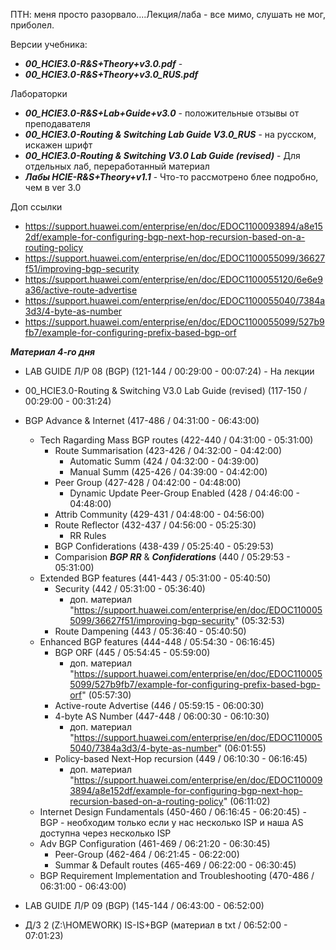 ПТН: меня просто разорвало....Лекция/лаба - все мимо, слушать не мог, приболел.

Версии учебника: 
- ___00_HCIE3.0-R&S+Theory+v3.0.pdf___ - 
- ___00_HCIE3.0-R&S+Theory+v3.0_RUS.pdf___

Лабораторки 
- ___00_HCIE3.0-R&S+Lab+Guide+v3.0___ - положительные отзывы от преподавателя
- ___00_HCIE3.0-Routing & Switching Lab Guide V3.0_RUS___ - на русском, искажен шрифт
- ___00_HCIE3.0-Routing & Switching V3.0 Lab Guide (revised)___ - Для отдельных лаб, переработанный материал
- ___Лабы HCIE-R&S+Theory+v1.1___ - Что-то рассмотрено блее подробно, чем в ver 3.0

Доп ссылки
- https://support.huawei.com/enterprise/en/doc/EDOC1100093894/a8e152df/example-for-configuring-bgp-next-hop-recursion-based-on-a-routing-policy
- https://support.huawei.com/enterprise/en/doc/EDOC1100055099/36627f51/improving-bgp-security
- https://support.huawei.com/enterprise/en/doc/EDOC1100055120/6e6e9a36/active-route-advertise
- https://support.huawei.com/enterprise/en/doc/EDOC1100055040/7384a3d3/4-byte-as-number
- https://support.huawei.com/enterprise/en/doc/EDOC1100055099/527b9fb7/example-for-configuring-prefix-based-bgp-orf

___Материал 4-го дня___ 
- LAB GUIDE Л/Р 08 (BGP) (121-144 / 00:29:00 - 00:07:24) - На лекции
- 00_HCIE3.0-Routing & Switching V3.0 Lab Guide (revised) (117-150 / 00:29:00 - 00:31:24) 

- BGP Advance & Internet (417-486 / 04:31:00 - 06:43:00)
  - Tech Ragarding Mass BGP routes (422-440 / 04:31:00 - 05:31:00)
     - Route Summarisation (423-426 / 04:32:00 - 04:42:00)
        - Automatic Summ (424 / 04:32:00 - 04:39:00)
        - Manual Summ (425-426 / 04:39:00 - 04:42:00)
     - Peer Group (427-428 / 04:42:00 - 04:48:00)
       - Dynamic Update Peer-Group Enabled (428 / 04:46:00 - 04:48:00)
     - Attrib Community (429-431 / 04:48:00 - 04:56:00)
     - Route Reflector (432-437 / 04:56:00 - 05:25:30)
        - RR Rules 
     - BGP Confiderations (438-439 / 05:25:40 - 05:29:53) 
     - Comparision ___BGP RR___ & ___Confiderations___ (440 / 05:29:53 - 05:31:00) 
  - Extended BGP features (441-443 / 05:31:00 - 05:40:50)
     - Security (442 / 05:31:00 - 05:36:40)
        - доп. материал "https://support.huawei.com/enterprise/en/doc/EDOC1100055099/36627f51/improving-bgp-security" (05:32:53)
     - Route Dampening (443 / 05:36:40 - 05:40:50)
  - Enhanced BGP features (444-448 / 05:54:30 - 06:16:45)
     - BGP ORF (445 / 05:54:45 - 05:59:00)
        - доп. материал "https://support.huawei.com/enterprise/en/doc/EDOC1100055099/527b9fb7/example-for-configuring-prefix-based-bgp-orf" (05:57:30)
     - Active-route Advertise (446 / 05:59:15 - 06:00:30)
     - 4-byte AS Number (447-448 / 06:00:30 - 06:10:30)
        - доп. материал "https://support.huawei.com/enterprise/en/doc/EDOC1100055040/7384a3d3/4-byte-as-number" (06:01:55)
     - Policy-based Next-Hop recursion (449 / 06:10:30 - 06:16:45)
        - доп. материал "https://support.huawei.com/enterprise/en/doc/EDOC1100093894/a8e152df/example-for-configuring-bgp-next-hop-recursion-based-on-a-routing-policy" (06:11:02)
  - Internet Design Fundamentals (450-460 / 06:16:45 - 06:20:45) - BGP - необходим только если у нас несколько ISP и наша AS доступна через несколько ISP
  - Adv BGP Configuration (461-469 / 06:21:20 - 06:30:45)
     - Peer-Group (462-464 / 06:21:45 - 06:22:00)
     - Summar & Default routes (465-469 / 06:22:00 - 06:30:45)
  - BGP Requirement Implementation and Troubleshooting (470-486 / 06:31:00 - 06:43:00)

- LAB GUIDE Л/Р 09 (BGP) (145-144 / 06:43:00 - 06:52:00) 

- Д/З 2 (Z:\HOMEWORK) IS-IS+BGP (материал в txt / 06:52:00 - 07:01:23)


